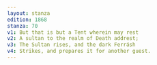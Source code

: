 ```yaml
---
layout: stanza
edition: 1868
stanza: 70
v1: But that is but a Tent wherein may rest
v2: A sultan to the realm of Death addrest;
v3: The Sultan rises, and the dark Ferrásh
v4: Strikes, and prepares it for another guest.
---
```

